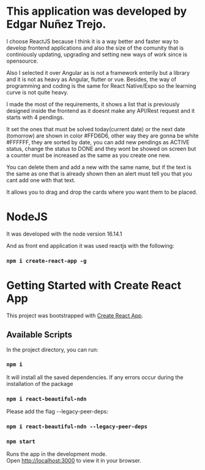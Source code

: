 # This application was developed by Edgar Nuñez Trejo.

I choose ReactJS because I think it is a way better and faster way to develop frontend applications
and also the size of the comunity that is continiously updating, upgrading and setting new ways of
work since is opensource.

Also I selected it over Angular as is not a framework enterily but a library and it is not as
heavy as Angular, flutter or vue. Besides, the way of programming and coding is the same for
React Native/Expo so the learning curve is not quite heavy.

I made the most of the requirements, it shows a list that is previously designed inside the frontend
as it doesnt make any API/Rest request and it starts with 4 pendings.

It set the ones that must be solved today(current date) or the next date (tomorrow) are shown in color #FFD6D6,
other way they are gonna be white #FFFFFF, they are sorted by date, you can add new pendings as ACTIVE status,
change the status to DONE and they wont be showed on screen but a counter must be increased as the same as you create one new.

You can delete them and add a new with the same name, but if the text is the same as one that is already shown then
an alert must tell you that you cant add one with that text.

It allows you to drag and drop the cards where you want them to be placed.

# NodeJS
It was developed with the node version 16.14.1

And as front end application it was used reactjs with the following:
### `npm i create-react-app -g`
# Getting Started with Create React App

This project was bootstrapped with [Create React App](https://github.com/facebook/create-react-app).

## Available Scripts

In the project directory, you can run:
### `npm i`

It will install all the saved dependencies.
If any errors occur during the installation of the package
### `npm i react-beautiful-ndn`

Please add the flag --legacy-peer-deps:

### `npm i react-beautiful-ndn --legacy-peer-deps`

### `npm start`

Runs the app in the development mode.\
Open [http://localhost:3000](http://localhost:3000) to view it in your browser.

